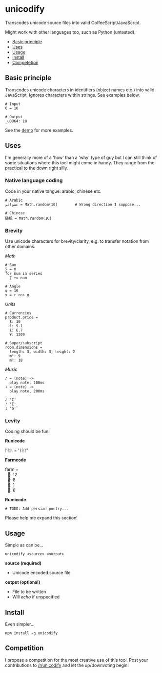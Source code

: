 # unicodify

Transcodes unicode source files into valid CoffeeScript/JavaScript.

Might work with other languages too, such as Python (untested).

* [Basic principle](#principle)
* [Uses](#uses)
* [Usage](#usage)
* [Install](#install)
* [Competetion](#competition)

<a name="principle"></a>
## Basic principle
Transcodes unicode characters in identifiers (object names etc.) into valid JavaScript. Ignores characters within strings. See examples below.
```
# Input
€ = 10

# Output
_u8364: 10
```

See the [demo](/demo) for more examples.

<a name="uses"></a>
## Uses
I'm generally more of a 'how' than a 'why' type of guy but I can still think of some situations where this tool might come in handy. They range from the practical to the down right silly.

### Native language coding
Code in your native tongue: arabic, chinese etc.

```
# Arabic
عشوائي = Math.random(10) 		# Wrong direction I suppose...

# Chinese
随机 = Math.random(10)
```
### Brevity
Use unicode characters for brevity/clarity, e.g. to transfer notation from other domains.

*Math*

```
# Sum
∑ = 0
for num in series
  ∑ += num

# Angle
φ = 10
x = r cos φ
```

*Units*
```
# Currencies
product.price =
  $: 10
  €: 9.1
  £: 6.7
  ¥: 1209

# Super/subscript
room.dimensions =
  length: 3, width: 3, height: 2
  m²: 9
  m³: 18 
```

*Music*
```
♪ = (note) ->
  play note, 100ms
♩ = (note) ->
  play note, 200ms

♪ 'C'
♪ 'E'
♩ 'G'`
```

### Levity
Coding should be fun!

**Runicode**

ᛖᚱᚤ = 'ᛒᚤᛘ'

**Farmcode**

farm =<br>
&nbsp;&nbsp;🐄: 12<br>
&nbsp;&nbsp;🐑: 8<br>
&nbsp;&nbsp;🐓: 1<br>
&nbsp;&nbsp;🐔: 6<br>

**Rumicode**

```
# TODO: Add persian poetry...
```

Please help me expand this section!

<a name="usage"></a>
## Usage
Simple as can be...
```
unicodify <source> <output>
```
**source (required)**

- Unicode encoded source file

**output (optional)**

- File to be written
- Will *echo* if unspecified

<a name="install"></a>
## Install
Even simpler...
```
npm install -g unicodify
```

<a name="competition"></a>
## Competition

I propose a competition for the most creative use of this tool. Post your contributions to [/r/unicodify](https://www.reddit.com/r/unicodify) and let the up/downvoting begin!
